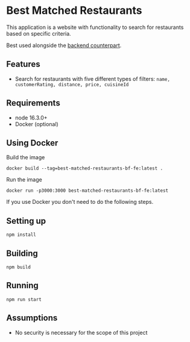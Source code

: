 
# Best Matched Restaurants

This application is a website with functionality to search for restaurants based on specific criteria.

  

Best used alongside the [backend counterpart](https://github.com/billybrianm/best-matched-restaurants-bf).

  

## Features

- Search for restaurants with five different types of filters:
```name, customerRating, distance, price, cuisineId```

  

## Requirements

- node 16.3.0+
- Docker (optional)
  
## Using Docker
Build the image

```docker build --tag=best-matched-restaurants-bf-fe:latest .```

Run the image

```docker run -p3000:3000 best-matched-restaurants-bf-fe:latest```

If you use Docker you don't need to do the following steps.

## Setting up

```npm install```

## Building

```npm build```

## Running

```npm run start```


  

## Assumptions

- No security is necessary for the scope of this project
